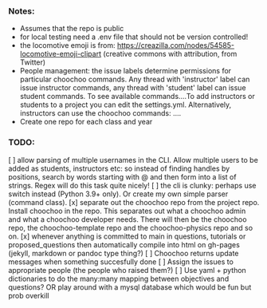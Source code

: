 
### Notes:
- Assumes that the repo is public
- for local testing need a .env file that should not be version controlled!
- the locomotive emoji is from: https://creazilla.com/nodes/54585-locomotive-emoji-clipart (creative commons with attribution, from Twitter)
- People management: the issue labels determine permissions for particular choochoo commands. Any thread with 'instructor' label can issue instructor commands, any thread with 'student' label can issue student commands. To see available commands....To add instructors or students to a project you can edit the settings.yml. Alternatively, instructors can use the choochoo commands: ....
- Create one repo for each class and  year


### TODO:

[ ] allow parsing of multiple usernames in the CLI. Allow multiple users to be added as students, instructors etc: so instead of finding handles by positions, search by words starting with @ and then form into a list of strings. Regex will do this task quite nicely!
[ ] the cli is clunky: perhaps use switch instead (Python 3.9+ only). Or create my own simple parser (command class).
[x] separate out the choochoo repo from the project repo. Install choochoo in the repo. This separates out what a choochoo admin and what a choochoo developer needs. There will then be the choochoo repo, the choochoo-template repo and the choochoo-physics repo and so on.
[x] whenever anything is committed to main in questions, tutorials or proposed_questions then automatically compile into html on gh-pages (jekyll, markdown or pandoc type thing?)
[ ] Choochoo returns update messages when something succesfully done
[ ] Assign the issues to appropriate people (the people who raised them?)
[ ] Use yaml + python dictionaries to do the many:many mapping between objectives and questions? OR play around with a mysql database which would be fun but prob overkill
